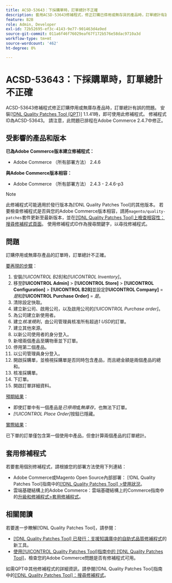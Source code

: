 ```yaml
---
title: ACSD-53643：下採購單時，訂單總計不正確
description: 套用ACSD-53643修補程式，修正訂購已停用或無存貨的產品時，訂單總計有誤的Adobe Commerce問題。
feature: B2B
role: Admin, Developer
exl-id: 72b52695-ef3c-4143-9e77-901463d4a9ed
source-git-commit: 011a6f46f76029eaf67f172b576e58dac9710a3d
workflow-type: tm+mt
source-wordcount: '462'
ht-degree: 0%

---
```


# ACSD-53643：下採購單時，訂單總計不正確

ACSD-53643修補程式修正訂購停用或無庫存產品時，訂單總計有誤的問題。 安裝[[!DNL Quality Patches Tool (QPT)]](https://experienceleague.adobe.com/zh-hant/docs/commerce-operations/tools/quality-patches-tool/quality-patches-tool-to-self-serve-quality-patches) 1.1.41時，即可使用此修補程式。 修補程式ID為ACSD-53643。 請注意，此問題已排程在Adobe Commerce 2.4.7中修正。

## 受影響的產品和版本

**已為Adobe Commerce版本建立修補程式：**

* Adobe Commerce （所有部署方法） 2.4.6

**與Adobe Commerce版本相容：**

* Adobe Commerce （所有部署方法） 2.4.3 - 2.4.6-p3

>[!NOTE]
>
>此修補程式可能適用於發行版本為[!DNL Quality Patches Tool]的其他版本。 若要檢查修補程式是否與您的Adobe Commerce版本相容，請將`magento/quality-patches`套件更新至最新版本，並在[[!DNL Quality Patches Tool]上檢查相容性：搜尋修補程式頁面](https://experienceleague.adobe.com/tools/commerce-quality-patches/index.html?lang=zh-Hant)。 使用修補程式ID作為搜尋關鍵字，以尋找修補程式。

## 問題

訂購停用或無庫存產品的訂單時，訂單總計不正確。

<u>要再現的步驟</u>：

1. 安裝&#x200B;*[!UICONTROL B2B]*&#x200B;和&#x200B;*[!UICONTROL Inventory]*。
1. 移至&#x200B;**[!UICONTROL Admin]** > **[!UICONTROL Store]** > **[!UICONTROL Configuration]** > **[!UICONTROL B2B]**&#x200B;並設定&#x200B;**[!UICONTROL Company]** = *是*&#x200B;和&#x200B;**[!UICONTROL Purchase Order]** = *是*。
1. 清除設定快取。
1. 建立新公司、啟用公司，以及啟用公司的&#x200B;*[!UICONTROL Purchase order]*。
1. 為公司建立新使用者。
1. 建立&#x200B;*核准規則*，由公司管理員核准所有超過&#x200B;*1 USD*&#x200B;的訂單。
1. 建立其他來源。
1. 以新公司使用者的身分登入。
1. 新增兩個產品至購物車並下訂單。
1. 停用第二個產品。
1. 以公司管理員身分登入。
1. 開啟採購單，並檢視採購單是否同時包含產品，而且總金額是兩個產品的總和。
1. 核准採購單。
1. 下訂單。
1. 開啟訂單詳細資料。

<u>預期結果</u>：

* 即使訂單中有一個產品是&#x200B;*已停用*&#x200B;或&#x200B;*無庫存*，也無法下訂單。
* *[!UICONTROL Place Order]*&#x200B;按鈕已隱藏。

<u>實際結果</u>：

已下單的訂單僅包含第一個使用中產品，但會計算兩個產品的訂單總計。

## 套用修補程式

若要套用個別修補程式，請根據您的部署方法使用下列連結：

* Adobe Commerce或Magento Open Source內部部署： [!DNL Quality Patches Tool]指南中的[[!DNL Quality Patches Tool] >使用狀況](/help/tools/quality-patches-tool/usage.md)。
* 雲端基礎結構上的Adobe Commerce：雲端基礎結構上的Commerce指南中的[升級和修補程式>套用修補程式](https://experienceleague.adobe.com/docs/commerce-cloud-service/user-guide/develop/upgrade/apply-patches.html?lang=zh-Hant)。

## 相關閱讀

若要進一步瞭解[!DNL Quality Patches Tool]，請參閱：

* [[!DNL Quality Patches Tool] 已發行：支援知識庫中的自助式品質修補程式](https://experienceleague.adobe.com/zh-hant/docs/commerce-operations/tools/quality-patches-tool/quality-patches-tool-to-self-serve-quality-patches)的新工具。
* [使用[!UICONTROL Quality Patches Tool]指南中的 [!DNL Quality Patches Tool]](/help/tools/quality-patches-tool/patches-available-in-qpt/check-patch-for-magento-issue-with-magento-quality-patches.md)，檢查您的Adobe Commerce問題是否有修補程式可用。


如需QPT中其他修補程式的詳細資訊，請參閱[!DNL Quality Patches Tool]指南中的[[!DNL Quality Patches Tool]：搜尋修補程式](https://experienceleague.adobe.com/tools/commerce-quality-patches/index.html?lang=zh-Hant)。
